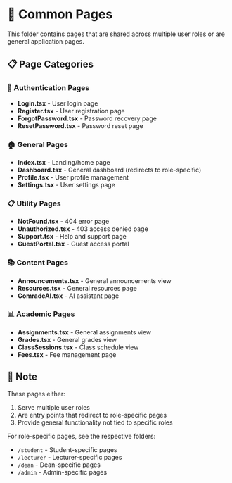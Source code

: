# 📁 Common Pages

This folder contains pages that are shared across multiple user roles or are general application pages.

## 📋 Page Categories

### 🔐 Authentication Pages
- **Login.tsx** - User login page
- **Register.tsx** - User registration page
- **ForgotPassword.tsx** - Password recovery page
- **ResetPassword.tsx** - Password reset page

### 🏠 General Pages
- **Index.tsx** - Landing/home page
- **Dashboard.tsx** - General dashboard (redirects to role-specific)
- **Profile.tsx** - User profile management
- **Settings.tsx** - User settings page

### 📋 Utility Pages
- **NotFound.tsx** - 404 error page
- **Unauthorized.tsx** - 403 access denied page
- **Support.tsx** - Help and support page
- **GuestPortal.tsx** - Guest access portal

### 📚 Content Pages
- **Announcements.tsx** - General announcements view
- **Resources.tsx** - General resources page
- **ComradeAI.tsx** - AI assistant page

### 📊 Academic Pages
- **Assignments.tsx** - General assignments view
- **Grades.tsx** - General grades view
- **ClassSessions.tsx** - Class schedule view
- **Fees.tsx** - Fee management page

## 📝 Note

These pages either:
1. Serve multiple user roles
2. Are entry points that redirect to role-specific pages
3. Provide general functionality not tied to specific roles

For role-specific pages, see the respective folders:
- `/student` - Student-specific pages
- `/lecturer` - Lecturer-specific pages
- `/dean` - Dean-specific pages
- `/admin` - Admin-specific pages
